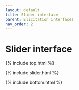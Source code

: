 ```yaml
---
layout: default
title: Slider interface
parent: Elicitation interfaces
nav_order: 2
---
```

# Slider interface

{% include top.html %}

{% include slider.html %}

{% include bottom.html %}